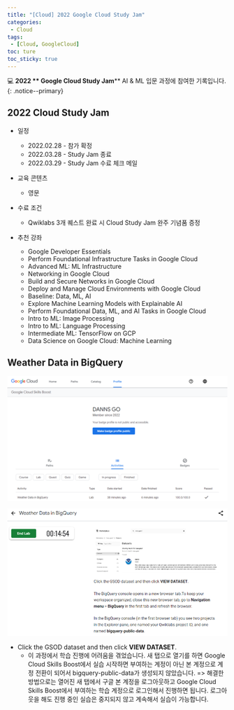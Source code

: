 ```yaml
---
title: "[Cloud] 2022 Google Cloud Study Jam"
categories:
 - Cloud
tags:
 - [Cloud, GoogleCloud]
toc: ture
toc_sticky: true
---
```


💻 **2022 ** Google Cloud Study Jam**** AI & ML 입문 과정에 참여한 기록입니다.
{: .notice--primary}

## 2022 Cloud Study Jam

- 일정
  - 2022.02.28 - 참가 확정
  - 2022.03.28 - Study Jam 종료
  - 2022.03.29 - Study Jam 수료 체크 메일

- 교육 콘텐츠
  - 영문
- 수료 조건
  - Qwiklabs 3개 퀘스트 완료 시 Cloud Study Jam 완주 기념품 증정
- 추천 강좌
  - Google Developer Essentials
  - Perform Foundational Infrastructure Tasks in Google Cloud
  - Advanced ML: ML Infrastructure
  - Networking in Google Cloud
  - Build and Secure Networks in Google Cloud
  - Deploy and Manage Cloud Environments with Google Cloud
  - Baseline: Data, ML, AI
  - Explore Machine Learning Models with Explainable AI
  - Perform Foundational Data, ML, and AI Tasks in Google Cloud
  - Intro to ML: Image Processing
  - Intro to ML: Language Processing
  - Intermediate ML: TensorFlow on GCP
  - Data Science on Google Cloud: Machine Learning



## Weather Data in BigQuery

![googlecloud](../images/2022-02-28-cloud-220228/155999588-a3e11784-dbd0-415d-a73c-0a64b1c364f5.png)

![googlecloud2](../images/2022-02-28-cloud-220228/155999647-2e5405d3-3a03-4fca-a327-342b94228669.png)

- Click the GSOD dataset and then click **VIEW DATASET**.
  - 이 과정에서 학습 진행에 어려움을 겪었습니다. 새 탭으로 열기를 하면 Google Cloud Skills Boost에서 실습 시작하면 부여하는 계정이 아닌 본 계정으로 계정 전환이 되어서 bigquery-public-data가 생성되지 않았습니다.
    => 해결한 방법으로는 열어진 새 탭에서 구글 본 계정을 로그아웃하고 Google Cloud Skills Boost에서 부여하는 학습 계정으로 로그인해서 진행하면 됩니다. 로그아웃을 해도 진행 중인 실습은 중지되지 않고 계속해서 실습이 가능합니다.

